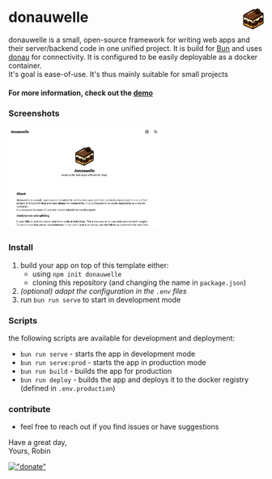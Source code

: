 # donauwelle _<img src="./public/donauwelle.png" width="40" align="right"/>_

donauwelle is a small, open-source framework for writing web apps and
their server/backend code in one unified project. It is build for
[Bun](https://bun.sh) and uses [donau](https://npmjs.com/package/donau) for connectivity. It is configured to
be easily deployable as a docker container.
<br />
It's goal is ease-of-use. It's thus mainly suitable for small projects

#### For more information, check out the [demo](https://donauwelle.robbb.in)

### Screenshots

_<img src="./public/screenshot.png" width="300" />_

### Install

1. build your app on top of this template either:
   - using `npm init donauwelle`
   - cloning this repository (and changing the name in `package.json`)
2. _(optional) adapt the configuration in the `.env` files_
3. run `bun run serve` to start in development mode

### Scripts

the following scripts are available for development and deployment:

- `bun run serve` - starts the app in development mode
- `bun run serve:prod` - starts the app in production mode
- `bun run build` - builds the app for production
- `bun run deploy` - builds the app and deploys it to the docker registry (defined in `.env.production`)

### contribute

- feel free to reach out if you find issues or have suggestions

Have a great day,<br>
Yours, Robin

[!["donate"](https://robbb.in/donate/widgets/btn_long_git.png)](https://robbb.in/donate)
